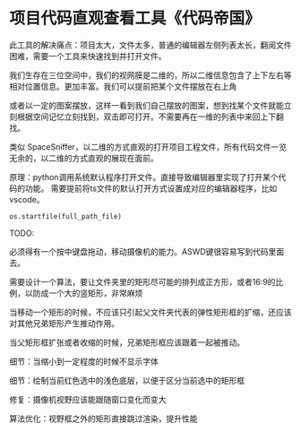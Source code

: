 # 项目代码直观查看工具《代码帝国》

此工具的解决痛点：项目太大，文件太多，普通的编辑器左侧列表太长，翻阅文件困难，需要一个工具来快速找到并打开文件。

我们生存在三位空间中，我们的视网膜是二维的，所以二维信息包含了上下左右等相对位置信息。更加丰富。我们可以提前把某个文件摆放在右上角

或者以一定的图案摆放，这样一看到我们自己摆放的图案，想到找某个文件就能立刻根据空间记忆立刻找到，双击即可打开。不需要再在一维的列表中来回上下翻找。

类似 SpaceSniffer，以二维的方式直观的打开项目工程文件，所有代码文件一览无余的，以二维的方式直观的展现在面前。

原理：python调用系统默认程序打开文件。直接导致编辑器里实现了打开某个代码的功能。
需要提前将ts文件的默认打开方式设置成对应的编辑器程序，比如vscode。

```
os.startfile(full_path_file)
```

TODO:

必须得有一个按中键盘拖动，移动摄像机的能力。ASWD键很容易写到代码里面去。

需要设计一个算法，要让文件夹里的矩形尽可能的排列成正方形，或者16:9的比例，以防成一个大的竖矩形，非常麻烦

当移动一个矩形的时候，不应该只引起父文件夹代表的弹性矩形框的扩缩，还应该对其他兄弟矩形产生推动作用。

当父矩形框扩张或者收缩的时候，兄弟矩形框应该跟着一起被推动。

细节：当缩小到一定程度的时候不显示字体

细节：绘制当前红色选中的浅色底层，以便于区分当前选中的矩形框

修复：摄像机视野应该能跟随窗口变化而变大

算法优化：视野框之外的矩形直接跳过渲染，提升性能